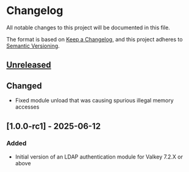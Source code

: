 # Changelog

All notable changes to this project will be documented in this file.

The format is based on [Keep a Changelog](https://keepachangelog.com/en/1.1.0/),
and this project adheres to [Semantic Versioning](https://semver.org/spec/v2.0.0.html).

## [Unreleased]

## Changed

- Fixed module unload that was causing spurious illegal memory accesses

## [1.0.0-rc1] - 2025-06-12

### Added

- Initial version of an LDAP authentication module for Valkey 7.2.X or above


[unreleased]: https://github.com/valkey-io/valkey-ldap/compare/v1.0.0-rc1...HEAD
[1.0.0_rc1]: https://github.com/valkey-io/valkey-ldap/releases/tag/v1.0.0-rc1
